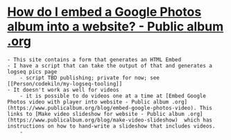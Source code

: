 # [How do I embed a Google Photos album into a website? - Public album .org](https://www.publicalbum.org/blog/embedding-google-photos-albums)
	- This site contains a form that generates an HTML Embed
	- I have a script that can take the output of that and generates a logseq pics page
		- script TBD publishing; private for now; see [[Person/codekiln/my-logseq-tooling]]
	- It doesn't work as well for videos
		- it is possible to do videos one at a time at [Embed Google Photos video with player into website - Public album .org](https://www.publicalbum.org/blog/embed-google-photos-video). This links to [Make video slideshow for website - Public album .org](https://www.publicalbum.org/blog/make-video-slideshow)  which has instructions on how to hand-write a slideshow that includes videos.
		-